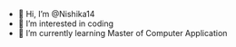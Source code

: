 - 👋 Hi, I’m @Nishika14
- 👀 I’m interested in coding
- 🌱 I’m currently learning Master of Computer Application

<!---
Nishika14/Nishika14 is a ✨ special ✨ repository because its `README.md` (this file) appears on your GitHub profile.
You can click the Preview link to take a look at your changes.
--->
